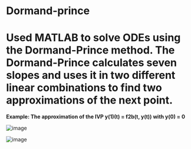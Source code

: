 # Dormand-prince

# Used MATLAB to solve ODEs using the Dormand-Prince method. The Dormand-Prince calculates seven slopes and uses it in two different linear combinations to find two approximations of the next point.

**Example: The approximation of the IVP y(1)(t) = f2b(t, y(t)) with y(0) = 0**

![image](https://user-images.githubusercontent.com/58648072/129996957-5c03f384-6153-409e-8f96-d4243b93ff09.png)

![image](https://user-images.githubusercontent.com/58648072/129997044-da6ff795-5192-41e3-bd9a-d3c727ef9581.png)


